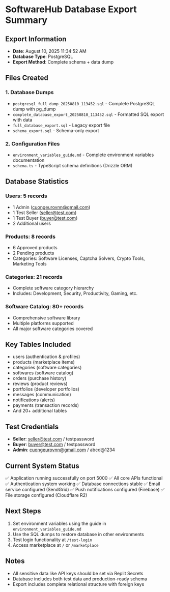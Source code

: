 # SoftwareHub Database Export Summary

## Export Information
- **Date**: August 10, 2025 11:34:52 AM
- **Database Type**: PostgreSQL
- **Export Method**: Complete schema + data dump

## Files Created

### 1. Database Dumps
- `postgresql_full_dump_20250810_113452.sql` - Complete PostgreSQL dump with pg_dump
- `complete_database_export_20250810_113452.sql` - Formatted SQL export with data
- `full_database_export.sql` - Legacy export file
- `schema_export.sql` - Schema-only export

### 2. Configuration Files
- `environment_variables_guide.md` - Complete environment variables documentation
- `schema.ts` - TypeScript schema definitions (Drizzle ORM)

## Database Statistics

### Users: 5 records
- 1 Admin (cuongeurovnn@gmail.com)
- 1 Test Seller (seller@test.com)  
- 1 Test Buyer (buyer@test.com)
- 2 Additional users

### Products: 8 records
- 6 Approved products
- 2 Pending products
- Categories: Software Licenses, Captcha Solvers, Crypto Tools, Marketing Tools

### Categories: 21 records
- Complete software category hierarchy
- Includes: Development, Security, Productivity, Gaming, etc.

### Software Catalog: 80+ records
- Comprehensive software library
- Multiple platforms supported
- All major software categories covered

## Key Tables Included
- users (authentication & profiles)
- products (marketplace items)
- categories (software categories)
- softwares (software catalog)
- orders (purchase history)
- reviews (product reviews)
- portfolios (developer portfolios)
- messages (communication)
- notifications (alerts)
- payments (transaction records)
- And 20+ additional tables

## Test Credentials
- **Seller**: seller@test.com / testpassword
- **Buyer**: buyer@test.com / testpassword
- **Admin**: cuongeurovnn@gmail.com / abcd@1234

## Current System Status
✅ Application running successfully on port 5000
✅ All core APIs functional
✅ Authentication system working
✅ Database connections stable
✅ Email service configured (SendGrid)
✅ Push notifications configured (Firebase)
✅ File storage configured (Cloudflare R2)

## Next Steps
1. Set environment variables using the guide in `environment_variables_guide.md`
2. Use the SQL dumps to restore database in other environments
3. Test login functionality at `/test-login`
4. Access marketplace at `/` or `/marketplace`

## Notes
- All sensitive data like API keys should be set via Replit Secrets
- Database includes both test data and production-ready schema
- Export includes complete relational structure with foreign keys